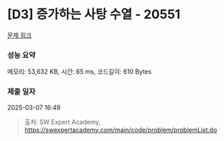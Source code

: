 # [D3] 증가하는 사탕 수열 - 20551 

[문제 링크](https://swexpertacademy.com/main/code/problem/problemDetail.do?contestProbId=AY4XhKTKU0IDFARM) 

### 성능 요약

메모리: 53,632 KB, 시간: 65 ms, 코드길이: 610 Bytes

### 제출 일자

2025-03-07 16:49



> 출처: SW Expert Academy, https://swexpertacademy.com/main/code/problem/problemList.do